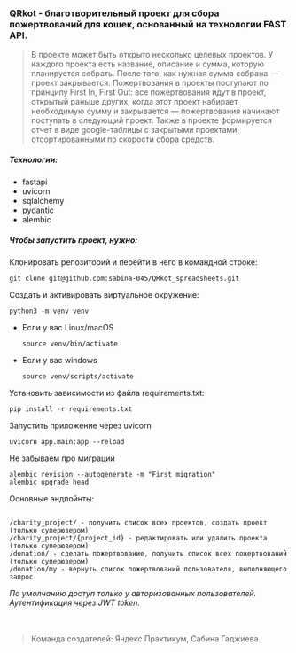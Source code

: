 ### QRkot - благотворительный проект для сбора пожертвований для кошек, основанный на технологии FAST API.
>В проекте может быть открыто несколько целевых проектов. У каждого проекта есть название, описание и сумма, которую планируется собрать. После того, как нужная сумма собрана — проект закрывается.
Пожертвования в проекты поступают по принципу First In, First Out: все пожертвования идут в проект, открытый раньше других; когда этот проект набирает необходимую сумму и закрывается — пожертвования начинают поступать в следующий проект. Также в проекте формируется отчет в виде google-таблицы с закрытыми проектами, отсортированными по скорости сбора средств.

##### Технологии:
+ fastapi
+ uvicorn
+ sqlalchemy
+ pydantic
+ alembic

##### Чтобы запустить проект, нужно:
Клонировать репозиторий и перейти в него в командной строке:

```
git clone git@github.com:sabina-045/QRkot_spreadsheets.git
```

Cоздать и активировать виртуальное окружение:

```
python3 -m venv venv
```

* Если у вас Linux/macOS

    ```
    source venv/bin/activate
    ```

* Если у вас windows

    ```
    source venv/scripts/activate
    ```

Установить зависимости из файла requirements.txt:

```
pip install -r requirements.txt
```

Запустить приложение через uvicorn

```
uvicorn app.main:app --reload
```

Не забываем про миграции


```
alembic revision --autogenerate -m "First migration"
alembic upgrade head

```
Основные эндпойнты:

```

/charity_project/ - получить список всех проектов, создать проект (только суперюзером)
/charity_project/{project_id} - редактировать или удалить проекта (только суперюзером)
/donation/ - сделать пожертвование, получить список всех пожертвований (только суперюзером)
/donation/my - вернуть список пожертвований пользователя, выполняющего запрос

```
_По умолчанию доступ только у авторизованных пользователей._
_Аутентификация через JWT token._
</br>
</br>
</br>
> Команда создателей:
Яндекс Практикум, Сабина Гаджиева.
